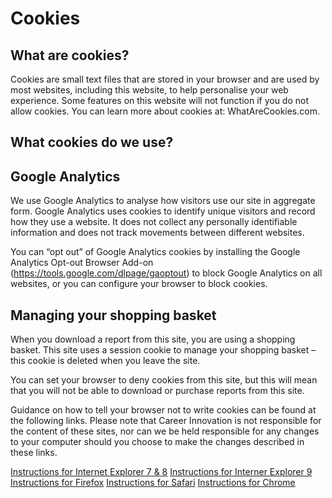 # Cookies

## What are cookies?

Cookies are small text files that are stored in your browser and are used by most websites, including this website, to help personalise your web experience. Some features on this website will not function if you do not allow cookies. You can learn more about cookies at: WhatAreCookies.com.

## What cookies do we use?

## Google Analytics

We use Google Analytics to analyse how visitors use our site in aggregate form. Google Analytics uses cookies to identify unique visitors and record how they use a website. It does not collect any personally identifiable information and does not track movements between different websites.

You can “opt out” of Google Analytics cookies by installing the Google Analytics Opt-out Browser Add-on (https://tools.google.com/dlpage/gaoptout) to block Google Analytics on all websites, or you can configure your browser to block cookies.

## Managing your shopping basket

When you download a report from this site, you are using a shopping basket. This site uses a session cookie to manage your shopping basket – this cookie is deleted when you leave the site.

You can set your browser to deny cookies from this site, but this will mean that you will not be able to download or purchase reports from this site.

Guidance on how to tell your browser not to write cookies can be found at the following links. Please note that Career Innovation is not responsible for the content of these sites, nor can we be held responsible for any changes to your computer should you choose to make the changes described in these links.

[Instructions for Internet Explorer 7 & 8](http://windows.microsoft.com/en-US/windows-vista/Block-or-allow-cookies)
[Instructions for Interner Explorer 9](http://windows.microsoft.com/en-GB/windows7/How-to-manage-cookies-in-Internet-Explorer-9)
[Instructions for Firefox](http://support.mozilla.org/en-US/kb/Blocking%20cookies)
[Instructions for Safari](http://docs.info.apple.com/article.html?path=Safari/3.0/en/9277.html)
[Instructions for Chrome](https://support.google.com/chrome/bin/answer.py?hl=en&answer=95647&p=cpn_cookies)

